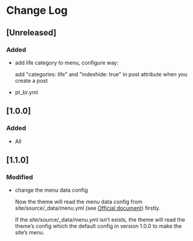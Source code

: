 # Change Log

## [Unreleased]
### Added
- add life category to menu, configure way:

	add "categories: life" and "indexhide: true" in post attribute when you create a post

- pt_br.yml

## [1.0.0]
### Added
- All

## [1.1.0]
### Modified
- change the menu data config
	
	Now the theme will read the menu data config from site/source/_data/menu.yml (see [Official document](https://hexo.io/docs/data-files.html)) firstly. 
	
	If the site/source/_data/menu.yml isn’t exists, the theme will read the theme’s config which the default config in version 1.0.0 to make the site’s menu. 